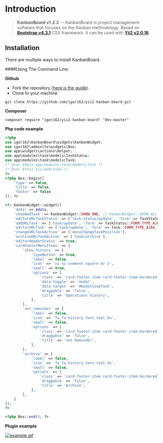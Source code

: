 Introduction 
======

> **KanbanBoard v1.2.2** -- KanbanBoard is project management software that focuses on the Kanban methodology. Based on **[Bootstrap v4.3.1](https://github.com/twbs/bootstrap)** CSS framework. 
It can be used with **[Yii2 v2.0.16](https://github.com/yiisoft/yii2)**


Installation
------------
There are multiple ways to install KanbanBoard.

####Using The Command Line:

**Github**

- Fork the repository ([here is the guide](https://help.github.com/articles/fork-a-repo/)).
- Clone to your machine

```
git clone https://github.com/igor162/yii2-kanban-board.git
```

**Composer**

```
composer require "igor162/yii2-kanban-board" "dev-master"
```

**Php code example**

```php
<?php
use igor162\KanbanBoard\widgets\KanbanWidget;
use igor162\adminlte\widgets\Box;
use app\widgets\actions\Helper;
use app\modules\task\models\TaskStatus;
use app\modules\task\models\Task;
/* @var $data app\modules\task\models\Task */
/* @var $this yii\web\View */
?>
<?php Box::begin([
    'type' => false,
    'title' => false,
    'footer' => false
]); ?>

<?= KanbanWidget::widget([
    'data' => $data,
    'showAddTask' => KanbanWidget::SHOW_ONE, // KanbanWidget::SHOW_ALL
    'editorURLTaskStatus' => ['task-status/update', 'form' => TaskStatus::FORM_TYPE_AJAX, 'returnUrl' => Helper::getReturnUrl()],
    'addURLTask' => ['task/update', 'form' => TaskStatus::FORM_TYPE_AJAX, 'returnUrl' => Helper::getReturnUrl()],
    'editorURLTask' => ['task/update', 'form' => Task::FORM_TYPE_AJAX, 'returnUrl' => Helper::getReturnUrl()],
    'changeURLTaskAction' => ['menuChangeTaskPosition'],
    'archiveURLTaskAction' => ['task/archive'],
    'editorHeaderStatus' => true,
    'cardFooterMenuItems' => [
        'show_history' => [
            'typeButton' => true,
            'label' => false,
            'icon' => 'oi oi-comment-square mr-1',
            'small' => true,
            'options' => [
                'class' => 'card-footer-item card-footer-item-bordered text-muted',
                'data-toggle' => 'modal',
                'data-target' => '#modalViewTask',
                'draggable' => 'false',
                'title' => 'Operations history',
            ],
        ],
        'set_reminder' => [
            'label' => false,
            'icon' => 'fa fa-history text-teal_kn',
            'small' => false,
            'options' => [
                'class' => 'card-footer-item card-footer-item-bordered text-muted',
                'draggable' => 'false',
                'title' => 'Set Reminder',
            ],
        ],
        'archive' => [
            'label' => false,
            'icon' => 'fa fa-history text-teal_kn',
            'small' => false,
            'options' => [
                'class' => 'card-footer-item card-footer-item-bordered text-muted',
                'draggable' => 'false',
                'title' => 'Archive',
            ],
        ],
    ]
]);
?>

<?php Box::end(); ?>

```

**Plugin example**

<a href="https://github.com/igor162/yii2-kanban-board/blob/master/gift/example.gif"><img src="/igor162/yii2-kanban-board/blob/master/gift/example.gif?raw=true" alt="example.gif"></a>
